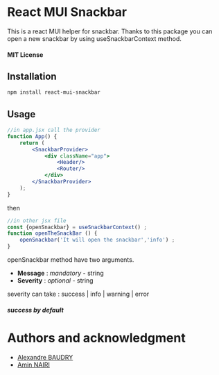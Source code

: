 # React MUI Snackbar
This is a react MUI helper for snackbar. Thanks to this package you can open a new 
snackbar by using useSnackbarContext method.
#### MIT License
## Installation
```bash
npm install react-mui-snackbar
```

## Usage 

```jsx
//in app.jsx call the provider
function App() {
    return (
        <SnackbarProvider>
            <div className="app">
                <Header/>
                <Router/> 
            </div>
        </SnackbarProvider>
    ); 
}
```
then
```jsx
//in other jsx file 
const {openSnackbar} = useSnackbarContext() ; 
function openTheSnackBar () {
    openSnackbar('It will open the snackbar','info') ; 
}
```
openSnackbar method have two arguments. 
 - **Message** : *mandatory*   - string
 - **Severity** : *optional*   - string

severity can take : success | info | warning | error 
##### success by default

# Authors and acknowledgment
 - [Alexandre BAUDRY](https://github.com/Alexandrebdry)
 - [Amin NAIRI](https://github.com/aminnairi)